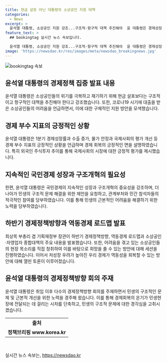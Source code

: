 ```yaml
---
title: 현금 살포 아닌 대통령의 소상공인 지원 대책
categories:
  - News
excerpt: >
  윤석열 대통령, 소상공인 지원 강조...구조적·항구적 대책 추진해야  윤 대통령은 경제성장률과 물가 안정 등 경제지표에 대한 긍정적 평가를 받지만, 민생 현장에 온기가 전달되지 못하고 있다고 지적했다. 특히 코로나19로 어려움을 겪는 소상공인을 위한 구조적 대책이 필요하다고 강조했으며, 역동경제 로드맵 발표회의에서 참석자들에게 관련 제언을 당부했다. 이 외에도 취약한 소상공인들의 어려움에 대해 안타까워했고, 국민경제의 성장을 위해 구조개혁 노력이 필수라고 강조했다.
feature_text: >
  ## bookingtag 실시간 뉴스 속보입니다.

  윤석열 대통령, 소상공인 지원 강조...구조적·항구적 대책 추진해야  윤 대통령은 경제성장률과 물가 안정 등 경제지표에 대한 긍정적 평가를 받지만, 민생 현장에 온기가 전달되지 못하고 있다고 지적했다. 특히 코로나19로 어려움을 겪는 소상공인을 위한 구조적 대책이 필요하다고 강조했으며, 역동경제 로드맵 발표회의에서 참석자들에게 관련 제언을 당부했다. 이 외에도 취약한 소상공인들의 어려움에 대해 안타까워했고, 국민경제의 성장을 위해 구조개혁 노력이 필수라고 강조했다.
image: 'https://newsdao.kr/res/images/meta/newsdao_breakingnews.jpg'
---
```


<p><img src="https://newsdao.kr/res/images/meta/newsdao_breakingnews.jpg" alt="bookingtag 속보" /></p>

<h2 data-ke-size="size26">윤석열 대통령의 경제정책 집중 발표 내용</h2>

<p data-ke-size="size16">윤석열 대통령은 소상공인들의 위기를 극복하고 재기하기 위해 현금 살포보다는 구조적이고 항구적인 대책을 추진해야 한다고 강조했습니다. 또한, 코로나19 시기에 대출을 받은 소상공인들의 어려움을 언급하면서, 이에 대한 구체적인 지원 방안을 모색했습니다.</p>

<h2 data-ke-size="size26">경제 부수 지표의 긍정적인 상황</h2>

<p data-ke-size="size16">윤석열 대통령은 1분기 경제성장률과 수출 증가, 물가 안정과 국제사회의 평가 개선 등 경제 부수 지표의 긍정적인 상황을 언급하며 경제 회복의 긍정적인 면을 설명하였습니다. 특히 외국인 주식투자 추이를 통해 국제사회의 시장에 대한 긍정적 평가를 제시했습니다.</p>

<h2 data-ke-size="size26">지속적인 국민경제 성장과 구조개혁의 필요성</h2>

<p data-ke-size="size16">한편, 윤석열 대통령은 국민경제의 지속적인 성장과 구조개혁의 중요성을 강조하며, 더 나아가 민생의 구조적 문제 해결을 위한 제언을 요청하고, 관계부처와 민간 참석자들의 적극적인 참여를 당부하였습니다. 이를 통해 민생의 근본적인 어려움을 해결하기 위한 노력을 당부하였습니다.</p>

<h2 data-ke-size="size26">하반기 경제정책방향과 역동경제 로드맵 발표</h2>

<p data-ke-size="size16">최상목 부총리 겸 기획재정부 장관이 하반기 경제정책방향, 역동경제 로드맵과 소상공인·자영업자 종합대책의 주요 내용을 발표했습니다. 또한, 어려움을 겪고 있는 소상공인들의 현장 목소리를 직접 청취하여 이를 바탕으로 희망을 줄 수 있는 방안에 대해 세션을 진행하였습니다. 이어서 저성장 우려가 높아진 우리 경제가 역동성을 회복할 수 있는 방안에 대해 열띤 토론이 이루어졌습니다.</p>

<h2 data-ke-size="size26">윤석열 대통령의 경제정책방향 회의 주재</h2>

<p data-ke-size="size16">윤석열 대통령은 취임 이후 다수의 경제정책방향 회의를 주재하면서 민생의 구조적인 문제 및 근본적 개선을 위한 노력을 경주해 왔습니다. 이를 통해 경제회복의 온기가 민생현장에 전달되는 데 걸리는 시차를 단축하고, 민생의 구조적 문제에 대한 경각심을 고취시켰습니다.</p>

<table>
  <tr>
    <td style="text-align: center; height: 17px;"><b>출처</b></td>
  </tr>
  <tr>
    <td style="text-align: center; height: 17px;"><b>정책브리핑 www.korea.kr</b></td>
  </tr>
</table>

<p data-ke-size="size16">&nbsp;</p>
실시간 뉴스 속보는, <a href="https://newsdao.kr" rel="dofollow">https://newsdao.kr</a>


